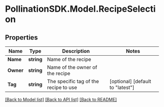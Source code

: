 
# PollinationSDK.Model.RecipeSelection

## Properties

Name | Type | Description | Notes
------------ | ------------- | ------------- | -------------
**Name** | **string** | Name of the recipe | 
**Owner** | **string** | Name of the owner of the recipe | 
**Tag** | **string** | The specific tag of the recipe to use | [optional] [default to "latest"]

[[Back to Model list]](../README.md#documentation-for-models)
[[Back to API list]](../README.md#documentation-for-api-endpoints)
[[Back to README]](../README.md)

